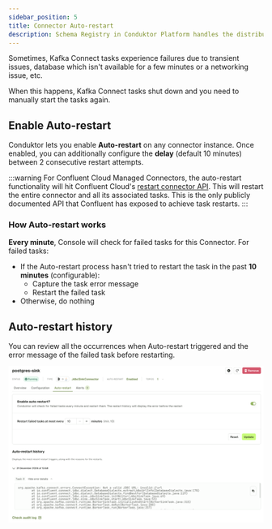 ```yaml
---
sidebar_position: 5
title: Connector Auto-restart
description: Schema Registry in Conduktor Platform handles the distribution and synchronization of schemas to the producer and consumer for Kafka.
---
```


Sometimes, Kafka Connect tasks experience failures due to transient issues, database which isn't available for a few minutes or a networking issue, etc.

When this happens, Kafka Connect tasks shut down and you need to manually start the tasks again.

## Enable Auto-restart
Conduktor lets you enable **Auto-restart** on any connector instance. Once enabled, you can additionally configure the **delay** (default 10 minutes) between 2 consecutive restart attempts.

:::warning
For Confluent Cloud Managed Connectors, the auto-restart functionality will hit Confluent Cloud's [restart connector API](https://docs.confluent.io/cloud/current/api.html#tag/Lifecycle-(connectv1)/operation/restartConnectv1Connector). This will restart the entire connector and all its associated tasks. This is the only publicly documented API that Confluent has exposed to achieve task restarts.
:::

### How Auto-restart works
**Every minute**, Console will check for failed tasks for this Connector. For failed tasks:
- If the Auto-restart process hasn't tried to restart the task in the past **10 minutes** (configurable):
  - Capture the task error message
  - Restart the failed task
- Otherwise, do nothing

## Auto-restart history
You can review all the occurrences when Auto-restart triggered and the error message of the failed task before restarting.

![Kafka Connect auto-restart](assets/connector-details-autorestart.png)

